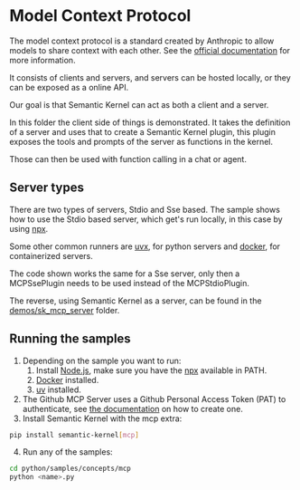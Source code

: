 # Model Context Protocol

The model context protocol is a standard created by Anthropic to allow models to share context with each other. See the [official documentation](https://modelcontextprotocol.io/introduction) for more information.

It consists of clients and servers, and servers can be hosted locally, or they can be exposed as a online API.

Our goal is that Semantic Kernel can act as both a client and a server.

In this folder the client side of things is demonstrated. It takes the definition of a server and uses that to create a Semantic Kernel plugin, this plugin exposes the tools and prompts of the server as functions in the kernel.

Those can then be used with function calling in a chat or agent.

## Server types

There are two types of servers, Stdio and Sse based. The sample shows how to use the Stdio based server, which get's run locally, in this case by using [npx](https://docs.npmjs.com/cli/v8/commands/npx).

Some other common runners are [uvx](https://docs.astral.sh/uv/guides/tools/), for python servers and [docker](https://www.docker.com/), for containerized servers.

The code shown works the same for a Sse server, only then a MCPSsePlugin needs to be used instead of the MCPStdioPlugin.

The reverse, using Semantic Kernel as a server, can be found in the [demos/sk_mcp_server](../../demos/sk_mcp_server/) folder.

## Running the samples

1. Depending on the sample you want to run:
    1. Install [Node.js](https://nodejs.org/en/download/), make sure you have the [npx](https://docs.npmjs.com/cli/v8/commands/npx) available in PATH.
    1. [Docker](https://www.docker.com/products/docker-desktop/) installed.
    1. [uv](https://docs.astral.sh/uv/getting-started/installation/) installed.
2. The Github MCP Server uses a Github Personal Access Token (PAT) to authenticate, see [the documentation](https://github.com/modelcontextprotocol/servers/tree/main/src/github) on how to create one.
3. Install Semantic Kernel with the mcp extra:

```bash
pip install semantic-kernel[mcp]
```

4. Run any of the samples:

```bash
cd python/samples/concepts/mcp
python <name>.py
```

